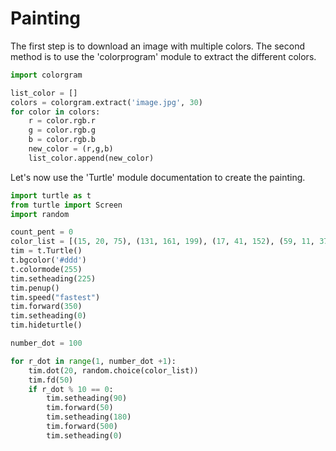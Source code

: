 # Painting
The first step is to download an image with multiple colors.
The second method is to use the 'colorprogram' module to extract the different colors.
```Python
import colorgram

list_color = []
colors = colorgram.extract('image.jpg', 30)
for color in colors:
    r = color.rgb.r
    g = color.rgb.g
    b = color.rgb.b
    new_color = (r,g,b)
    list_color.append(new_color)
```
Let's now use the 'Turtle' module documentation to create the painting.

```python
import turtle as t
from turtle import Screen
import random

count_pent = 0
color_list = [(15, 20, 75), (131, 161, 199), (17, 41, 152), (59, 11, 37), (135, 95, 38), (55, 98, 146), (180, 167, 144), (172, 148, 45), (197, 213, 229), (163, 180, 228), (53, 113, 69), (142, 13, 41), (61, 34, 17), (93, 112, 188), (148, 181, 169), (133, 65, 104), (207, 230, 206), (180, 152, 166), (83, 88, 15), (18, 60, 37), (37, 89, 31), (60, 158, 145), (155, 22, 13), (203, 73, 143), (60, 154, 170), (232, 217, 223), (236, 220, 70), (159, 215, 167), (222, 167, 177)]
tim = t.Turtle()
t.bgcolor('#ddd')
t.colormode(255)
tim.setheading(225)
tim.penup()
tim.speed("fastest")
tim.forward(350)
tim.setheading(0)
tim.hideturtle()

number_dot = 100

for r_dot in range(1, number_dot +1):
    tim.dot(20, random.choice(color_list))
    tim.fd(50)
    if r_dot % 10 == 0:
        tim.setheading(90)
        tim.forward(50)
        tim.setheading(180)
        tim.forward(500)
        tim.setheading(0)
```
